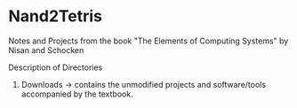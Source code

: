 # Nand2Tetris
Notes and Projects from the book "The Elements of Computing Systems" by Nisan and Schocken

Description of Directories
  1. Downloads -> contains the unmodified projects and software/tools accompanied by the textbook.
